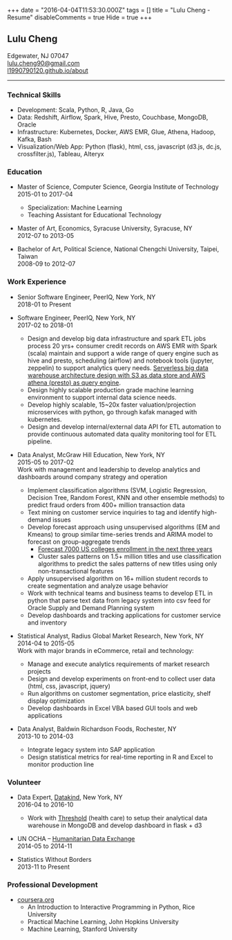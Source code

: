+++
date = "2016-04-04T11:53:30.000Z"
tags = []
title = "Lulu Cheng - Resume"
disableComments = true
Hide = true
+++

<!--more-->

## Lulu Cheng
Edgewater, NJ 07047  
[lulu.cheng90@gmail.com](mailto:lulu.cheng90@gmail.com)  
[l1990790120.github.io/about](http://l1990790120.github.io/about)  

-------------

### Technical Skills

* Development: Scala, Python, R, Java, Go
* Data: Redshift, Airflow, Spark, Hive, Presto, Couchbase, MongoDB, Oracle
* Infrastructure: Kubernetes, Docker, AWS EMR, Glue, Athena, Hadoop, Kafka, Bash
* Visualization/Web App: Python (flask), html, css, javascript (d3.js, dc.js, crossfilter.js), Tableau, Alteryx

### Education

* Master of Science, Computer Science, Georgia Institute of Technology  
2015-01 to 2017-04
    * Specialization: Machine Learning
    * Teaching Assistant for Educational Technology 

* Master of Art, Economics, Syracuse University, Syracuse, NY  
2012-07 to 2013-05
* Bachelor of Art, Political Science, National Chengchi University, Taipei, Taiwan  
2008-09 to 2012-07

### Work Experience

* Senior Software Engineer, PeerIQ, New York, NY  
2018-01 to Present
* Software Engineer, PeerIQ, New York, NY  
2017-02 to 2018-01
	* Design and develop big data infrastructure and spark ETL jobs process 20 yrs+ consumer credit records on AWS EMR with Spark (scala) maintain and support a wide range of query engine such as hive and presto, scheduling (airflow) and notebook tools (jupyter, zeppelin) to support analytics query needs. [Serverless big data warehouse architecture design with S3 as data store and AWS athena (presto) as query engine](https://medium.com/@l1990790120/how-we-do-serverless-big-data-etl-olap-queries-15979a71574).
	* Design highly scalable production grade machine learning environment to support internal data science needs.
	* Develop highly scalable, 15~20x faster valuation/projection microservices with python, go through kafak managed with kubernetes.
	* Design and develop internal/external data API for ETL automation to provide continuous automated data quality monitoring tool for ETL pipeline.
* Data Analyst, McGraw Hill Education, New York, NY  
2015-05 to 2017-02  
Work with management and leadership to develop analytics and dashboards around company strategy and operation
	* Implement classification algorithms (SVM, Logistic Regression, Decision Tree, Random Forest, KNN and other ensemble methods) to predict fraud orders from 400+ million transaction data
	* Text mining on customer service inquiries to tag and identify high-demand issues
	* Develop forecast approach using unsupervised algorithms (EM and Kmeans) to group similar time-series trends and ARIMA model to forecast on group-aggregate trends
		* [Forecast 7000 US colleges enrollment in the next three years](https://l1990790120.github.io/post/2015-12-14-college-enrollment-forecast-inst-level/)
		* Cluster sales patterns on 1.5+ million titles and use classification algorithms to predict the sales patterns of new titles using only non-transactional features
	* Apply unsupervised algorithm on 16+ million student records to create segmentation and analyze usage behavior
	* Work with technical teams and business teams to develop ETL in python that parse text data from legacy system into csv feed for Oracle Supply and Demand Planning system
	* Develop dashboards and tracking applications for customer service and inventory

* Statistical Analyst, Radius Global Market Research, New York, NY  
2014-04 to 2015-05  
Work with major brands in eCommerce, retail and technology:
	* Manage and execute analytics requirements of market research projects
	* Design and develop experiments on front-end to collect user data (html, css, javascript, jquery)
	* Run algorithms on customer segmentation, price elasticity, shelf display optimization
	* Develop dashboards in Excel VBA based GUI tools and web applications

* Data Analyst, Baldwin Richardson Foods, Rochester, NY  
2013-10 to 2014-03
	* Integrate legacy system into SAP application
	* Design statistical metrics for real-time reporting in R and Excel to monitor production line

### Volunteer

* Data Expert, [Datakind](http://www.datakind.org/), New York, NY  
2016-04 to 2016-10
  * Work with [Threshold](http://www.thresholds.org/) (health care) to setup their analytical data warehouse in MongoDB and develop dashboard in flask + d3

* UN OCHA – [Humanitarian Data Exchange](https://data.hdx.rwlabs.org/)  
2014-05 to 2014-11
* Statistics Without Borders  
2013-11 to Present

### Professional Development

* [coursera.org](https://www.coursera.org/)
	* An Introduction to Interactive Programming in Python, Rice University
	* Practical Machine Learning, John Hopkins University
	* Machine Learning, Stanford University
